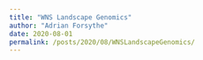 ```yaml
---
title: "WNS Landscape Genomics"
author: "Adrian Forsythe"
date: 2020-08-01
permalink: /posts/2020/08/WNSLandscapeGenomics/
---
```

